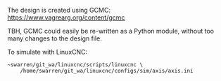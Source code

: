 The design is created using GCMC:
https://www.vagrearg.org/content/gcmc

TBH, GCMC could easily be re-written as a Python module, without too many
changes to the design file.

To simulate with LinuxCNC:
```shell
~swarren/git_wa/linuxcnc/scripts/linuxcnc \
    /home/swarren/git_wa/linuxcnc/configs/sim/axis/axis.ini
```
